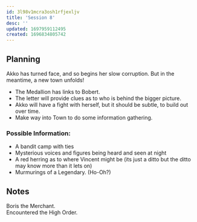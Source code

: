 ```yaml
---
id: 3l98v1mcra3osh1rfjexljv
title: 'Session 8'
desc: ''
updated: 1697959112495
created: 1696834805742
---
```

## Planning
Akko has turned face, and so begins her slow corruption. But in the meantime, a new town unfolds!

 - The Medallion has links to Bobert.
 - The letter will provide clues as to who is behind the bigger picture.
 - Akko will have a fight with herself, but it should be subtle, to build out over time.
 - Make way into Town to do some information gathering.

### Possible Information:  
 - A bandit camp with ties
 - Mysterious voices and figures being heard and seen at night
 - A red herring as to where Vincent might be (its just a ditto but the ditto may know more than it lets on)
 - Murmurings of a Legendary. (Ho-Oh?)


## Notes
Boris the Merchant.  
Encountered the High Order.  
